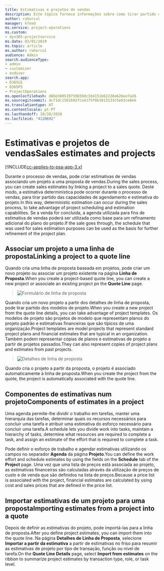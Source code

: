 ```yaml
---
title: Estimativas e projetos de vendas
description: Este tópico fornece informações sobre como tirar partido da agenda e das estimativas no processo de vendas.
author: ruhercul
manager: kfend
ms.service: project-operations
ms.custom:
- dyn365-projectservice
ms.date: 03/01/2019
ms.topic: article
ms.author: ruhercul
audience: Admin
search.audienceType:
- admin
- customizer
- enduser
search.app:
- D365CE
- D365PS
- ProjectOperations
ms.openlocfilehash: d8bb380519759659dc1b4151b62228a626ee7a26
ms.sourcegitcommit: 4cf1dc1561b92fca4175f0b3813133c5e63ce8e6
ms.translationtype: HT
ms.contentlocale: pt-PT
ms.lasthandoff: 10/28/2020
ms.locfileid: "4120692"
---
```

# <a name="sales-estimates-and-projects"></a><span data-ttu-id="d22db-103">Estimativas e projetos de vendas</span><span class="sxs-lookup"><span data-stu-id="d22db-103">Sales estimates and projects</span></span>

[!INCLUDE[cc-applies-to-psa-app-3.x](../includes/cc-applies-to-psa-app-3x.md)]

<span data-ttu-id="d22db-104">Durante o processo de vendas, pode criar estimativas de vendas associando um projeto a uma proposta de vendas.</span><span class="sxs-lookup"><span data-stu-id="d22db-104">During the sales process, you can create sales estimates by linking a project to a sales quote.</span></span> <span data-ttu-id="d22db-105">Deste modo, a estimativa determinística pode ocorrer durante o processo de vendas, para tirar partido das capacidades de agendamento e estimativa do projeto.</span><span class="sxs-lookup"><span data-stu-id="d22db-105">In this way, deterministic estimation can occur during the sales process, to take advantage of project scheduling and estimation capabilities.</span></span> <span data-ttu-id="d22db-106">Se a venda for concluída, a agenda utilizada para fins de estimativa de vendas poderá ser utilizada como base para um refinamento adicional do plano do projeto.</span><span class="sxs-lookup"><span data-stu-id="d22db-106">If the sale goes through, the schedule that was used for sales estimation purposes can be used as the basis for further refinement of the project plan.</span></span>

## <a name="linking-a-project-to-a-quote-line"></a><span data-ttu-id="d22db-107">Associar um projeto a uma linha de proposta</span><span class="sxs-lookup"><span data-stu-id="d22db-107">Linking a project to a quote line</span></span>

<span data-ttu-id="d22db-108">Quando cria uma linha de proposta baseada em projetos, pode criar um novo projeto ou associar um projeto existente na página **Linha de Proposta**.</span><span class="sxs-lookup"><span data-stu-id="d22db-108">When you create a project-based quote line, you can create a new project or associate an existing project pn the **Quote Line** page.</span></span> 

> ![Formulário de linha de proposta](media/project-8.png)
 
<span data-ttu-id="d22db-110">Quando cria um novo projeto a partir dos detalhes de linha de proposta, pode tirar partido dos modelos de projeto.</span><span class="sxs-lookup"><span data-stu-id="d22db-110">When you create a new project from the quote line details, you can take advantage of project templates.</span></span> <span data-ttu-id="d22db-111">Os modelos de projeto são projetos de modelo que representam planos do projeto padrão e estimativas financeiras que são típicos de uma organização.</span><span class="sxs-lookup"><span data-stu-id="d22db-111">Project templates are model projects that represent standard project plans and financial estimates that are typical in an organization.</span></span> <span data-ttu-id="d22db-112">Também podem representar cópias de planos e estimativas de projeto a partir de projetos passados.</span><span class="sxs-lookup"><span data-stu-id="d22db-112">They can also represent copies of project plans and estimates from past projects.</span></span>

> ![Detalhes de linha de proposta](media/project-9.png)
  
<span data-ttu-id="d22db-114">Quando cria o projeto a partir da proposta, o projeto é associado automaticamente à linha de proposta.</span><span class="sxs-lookup"><span data-stu-id="d22db-114">When you create the project from the quote, the project is automatically associated with the quote line.</span></span>

## <a name="components-of-estimates-in-a-project"></a><span data-ttu-id="d22db-115">Componentes de estimativas num projeto</span><span class="sxs-lookup"><span data-stu-id="d22db-115">Components of estimates in a project</span></span>

<span data-ttu-id="d22db-116">Uma agenda permite-lhe dividir o trabalho em tarefas, manter uma hierarquia das tarefas, determinar quais os recursos necessários para concluir uma tarefa e atribuir uma estimativa do esforço necessário para concluir uma tarefa.</span><span class="sxs-lookup"><span data-stu-id="d22db-116">A schedule lets you divide work into tasks, maintain a hierarchy of tasks, determine what resources are required to complete a task, and assign an estimate of the effort that is required to complete a task.</span></span>

<span data-ttu-id="d22db-117">Pode definir o esforço de trabalho e agendar estimativas utilizando os campos no separador **Agenda** da página **Projeto**.</span><span class="sxs-lookup"><span data-stu-id="d22db-117">You can define the work effort and schedule estimates by using the fields on the **Schedule** tab of the **Project** page.</span></span> <span data-ttu-id="d22db-118">Uma vez que uma lista de preços está associada ao projeto, as estimativas financeiras são calculadas através da utilização de preços de custo e de venda que são definidos na lista de preços.</span><span class="sxs-lookup"><span data-stu-id="d22db-118">Because a price list is associated with the project, financial estimates are calculated by using cost and sales prices that are defined in the price list.</span></span>

## <a name="importing-estimates-from-a-project-into-a-quote"></a><span data-ttu-id="d22db-119">Importar estimativas de um projeto para uma proposta</span><span class="sxs-lookup"><span data-stu-id="d22db-119">Importing estimates from a project into a quote</span></span>

<span data-ttu-id="d22db-120">Depois de definir as estimativas do projeto, pode importá-las para a linha de proposta.</span><span class="sxs-lookup"><span data-stu-id="d22db-120">After you define project estimates, you can import them into the quote line.</span></span> <span data-ttu-id="d22db-121">Na página **Detalhes de Linha de Proposta**, selecione **Importar a partir da estimativa** a partir de estimativas no friso para resumir as estimativas de projeto por tipo de transação, função ou nível de tarefa.</span><span class="sxs-lookup"><span data-stu-id="d22db-121">On the **Quote Line Details** page, select **Import from estimates** on the ribbon to summarize project estimates by transaction type, role, or task level.</span></span>
